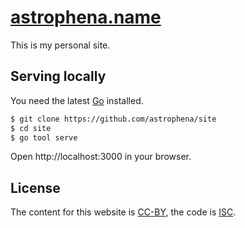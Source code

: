 # [astrophena.name](https://astrophena.name)

This is my personal site.

## Serving locally

You need the latest [Go] installed.

```sh
$ git clone https://github.com/astrophena/site
$ cd site
$ go tool serve
```

Open http://localhost:3000 in your browser.

## License

The content for this website is
[CC-BY](https://creativecommons.org/licenses/by/4.0/), the code is
[ISC](https://opensource.org/licenses/ISC).

[go]: https://go.dev
